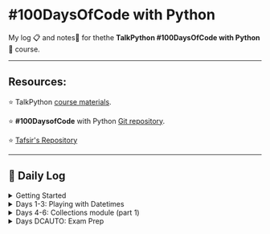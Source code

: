 # #100DaysOfCode with Python

My log :clipboard: and notes​ :notebook: for thethe **TalkPython #100DaysOfCode with Python** :snake: course.

---

## Resources:

:star: TalkPython [course materials](https://training.talkpython.fm/courses/details/100-days-of-code-in-python).

:star: **#100DaysofCode** with Python [Git repository](https://github.com/talkpython/100daysofcode-with-python-course).

:star: [Tafsir's Repository](https://github.com/ttafsir/100-days-of-code)

---

## :calendar: Daily Log

<details><summary>Getting Started</summary>

- Course Start: [4/16/21](days/_course_start)
-  Day 0: [4/17/21](days/0)

</details>

<details><summary>Days 1-3: Playing with Datetimes</summary>

-  Day 1: [4/18/21](days/1)
-  Day 2: [4/19/21](days/2)
-  Day 2a: [4/20/21](days/2)
-  Day 3: [4/21/21](days/3)
-  Day 3a: [4/22/21](days/3)
-  Day 3b: [4/23/21](days/3)

</details>

<details><summary>Days 4-6: Collections module (part 1)</summary>

- Day 4: [4/24/21](days/4)
- Day 4a: [4/25/21](days/4)
- Day 4b: [4/26/21](days/4)
- Day 5: [4/27/21](days/5#notebook-42721)
- Day 5a: [4/28/21](days/5#tasks)
- Day 5b: [4/29/21](days/5#tasks)
- Day 5c: [4/30/21](days/5#rage-43021)
- Day 5d: [5/1/21](days/5#notebook-5121)

</details>

<details><summary>Days DCAUTO: Exam Prep</summary>

:bangbang: ​Taking a two-week break from **100DaysOfCode** exercises to study for the Cisco **DCAUTO** exam :mortar_board:.  Each day of study that includes writing Python will continue the days of code streak.

- Day 1: [5/2/21](days/_dcauto#notebook-5221)
- Day 2: [5/3/21](days/_dcauto#notebook-5321)
- Day 3: [5/4/21](days/_dcauto#notebook-5421)
- Day 4: [5/5/21](days/_dcauto#notebook-5521)
- Day 5: [5/6/21](days/_dcauto#notebook-5621)
- Day 6: [5/7/21](days/_dcauto#notebook-5721)
- Day 7: [5/8/21](days/_dcauto#notebook-5821)
- Day 8: [5/9/21](days/_dcauto#notebook-5921)
- Day 9: [5/10/21](days/_dcauto#notebook-51021)
- Day 10: [5/11/21](days/_dcauto#notebook-51121)

</details>